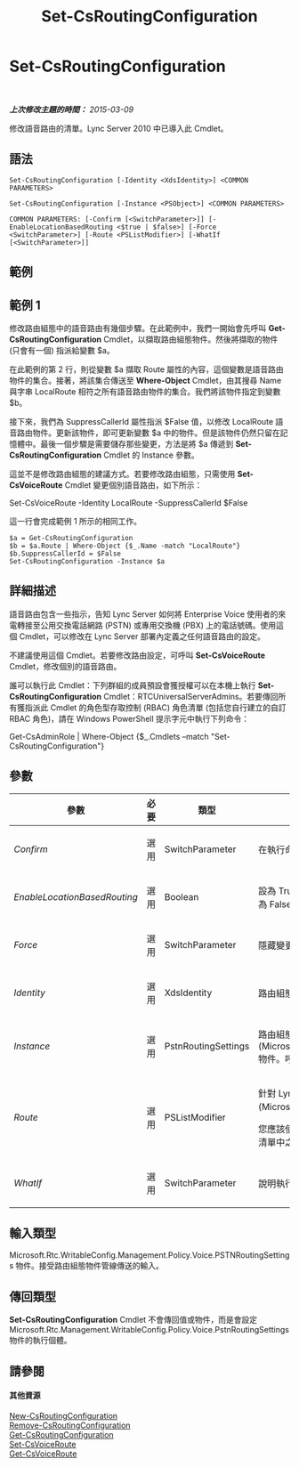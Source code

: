 ﻿---
title: Set-CsRoutingConfiguration
TOCTitle: Set-CsRoutingConfiguration
ms:assetid: ab69c6e8-262a-4ecb-b1af-513383c494fe
ms:mtpsurl: https://technet.microsoft.com/zh-tw/library/Gg412811(v=OCS.15)
ms:contentKeyID: 49291960
ms.date: 08/10/2015
mtps_version: v=OCS.15
ms.translationtype: HT
---

# Set-CsRoutingConfiguration

 

_**上次修改主題的時間：** 2015-03-09_

修改語音路由的清單。Lync Server 2010 中已導入此 Cmdlet。

## 語法

    Set-CsRoutingConfiguration [-Identity <XdsIdentity>] <COMMON PARAMETERS>

    Set-CsRoutingConfiguration [-Instance <PSObject>] <COMMON PARAMETERS>

    COMMON PARAMETERS: [-Confirm [<SwitchParameter>]] [-EnableLocationBasedRouting <$true | $false>] [-Force <SwitchParameter>] [-Route <PSListModifier>] [-WhatIf [<SwitchParameter>]]

## 範例

## 範例 1

修改路由組態中的語音路由有幾個步驟。在此範例中，我們一開始會先呼叫 **Get-CsRoutingConfiguration** Cmdlet，以擷取路由組態物件。然後將擷取的物件 (只會有一個) 指派給變數 $a。

在此範例的第 2 行，則從變數 $a 擷取 Route 屬性的內容，這個變數是語音路由物件的集合。接著，將該集合傳送至 **Where-Object** Cmdlet，由其搜尋 Name 與字串 LocalRoute 相符之所有語音路由物件的集合。我們將該物件指定到變數 $b。

接下來，我們為 SuppressCallerId 屬性指派 $False 值，以修改 LocalRoute 語音路由物件。更新該物件，即可更新變數 $a 中的物件。但是該物件仍然只留在記憶體中。最後一個步驟是需要儲存那些變更，方法是將 $a 傳遞到 **Set-CsRoutingConfiguration** Cmdlet 的 Instance 參數。

這並不是修改路由組態的建議方式。若要修改路由組態，只需使用 **Set-CsVoiceRoute** Cmdlet 變更個別語音路由，如下所示：

Set-CsVoiceRoute -Identity LocalRoute -SuppressCallerId $False

這一行會完成範例 1 所示的相同工作。

    $a = Get-CsRoutingConfiguration
    $b = $a.Route | Where-Object {$_.Name -match "LocalRoute"}
    $b.SuppressCallerId = $False
    Set-CsRoutingConfiguration -Instance $a

## 詳細描述

語音路由包含一些指示，告知 Lync Server 如何將 Enterprise Voice 使用者的來電轉接至公用交換電話網路 (PSTN) 或專用交換機 (PBX) 上的電話號碼。使用這個 Cmdlet，可以修改在 Lync Server 部署內定義之任何語音路由的設定。

不建議使用這個 Cmdlet。若要修改路由設定，可呼叫 **Set-CsVoiceRoute** Cmdlet，修改個別的語音路由。

誰可以執行此 Cmdlet：下列群組的成員預設會獲授權可以在本機上執行 **Set-CsRoutingConfiguration** Cmdlet：RTCUniversalServerAdmins。若要傳回所有獲指派此 Cmdlet 的角色型存取控制 (RBAC) 角色清單 (包括您自行建立的自訂 RBAC 角色)，請在 Windows PowerShell 提示字元中執行下列命令：

Get-CsAdminRole | Where-Object {$\_.Cmdlets –match "Set-CsRoutingConfiguration"}

## 參數


<table>
<colgroup>
<col style="width: 25%" />
<col style="width: 25%" />
<col style="width: 25%" />
<col style="width: 25%" />
</colgroup>
<thead>
<tr class="header">
<th>參數</th>
<th>必要</th>
<th>類型</th>
<th>說明</th>
</tr>
</thead>
<tbody>
<tr class="odd">
<td><p><em>Confirm</em></p></td>
<td><p>選用</p></td>
<td><p>SwitchParameter</p></td>
<td><p>在執行命令前先提示確認。</p></td>
</tr>
<tr class="even">
<td><p><em>EnableLocationBasedRouting</em></p></td>
<td><p>選用</p></td>
<td><p>Boolean</p></td>
<td><p>設為 True 時，語音路由的管理將會同時考量撥打電話與接聽電話的位置。預設值為 False。</p></td>
</tr>
<tr class="odd">
<td><p><em>Force</em></p></td>
<td><p>選用</p></td>
<td><p>SwitchParameter</p></td>
<td><p>隱藏變更前所顯示的確認提示。</p></td>
</tr>
<tr class="even">
<td><p><em>Identity</em></p></td>
<td><p>選用</p></td>
<td><p>XdsIdentity</p></td>
<td><p>路由組態的範圍。這必須是 Global。</p></td>
</tr>
<tr class="odd">
<td><p><em>Instance</em></p></td>
<td><p>選用</p></td>
<td><p>PstnRoutingSettings</p></td>
<td><p>路由組態 (Microsoft.Rtc.Management.WritablConfig.Policy.Voice.PstnRoutingSettings) 物件。呼叫 <strong>Get-CsRoutingConfiguration</strong> Cmdlet 可擷取此類型的物件。</p></td>
</tr>
<tr class="even">
<td><p><em>Route</em></p></td>
<td><p>選用</p></td>
<td><p>PSListModifier</p></td>
<td><p>針對 Lync Server 部署定義的所有語音路由清單 (Microsoft.Rtc.Management.WritableConfig.Policy.Voice.Route 物件)。</p>
<p>您應該使用 <strong>Set-CsVoiceRoute</strong> Cmdlet，修改個別的語音路由物件。那是修改此清單中之路由的建議方式。</p></td>
</tr>
<tr class="odd">
<td><p><em>WhatIf</em></p></td>
<td><p>選用</p></td>
<td><p>SwitchParameter</p></td>
<td><p>說明執行命令時若不實際執行命令的後果。</p></td>
</tr>
</tbody>
</table>


## 輸入類型

Microsoft.Rtc.WritableConfig.Management.Policy.Voice.PSTNRoutingSettings 物件。接受路由組態物件管線傳送的輸入。

## 傳回類型

**Set-CsRoutingConfiguration** Cmdlet 不會傳回值或物件，而是會設定 Microsoft.Rtc.Management.WritableConfig.Policy.Voice.PstnRoutingSettings 物件的執行個體。

## 請參閱

#### 其他資源

[New-CsRoutingConfiguration](new-csroutingconfiguration.md)  
[Remove-CsRoutingConfiguration](remove-csroutingconfiguration.md)  
[Get-CsRoutingConfiguration](get-csroutingconfiguration.md)  
[Set-CsVoiceRoute](set-csvoiceroute.md)  
[Get-CsVoiceRoute](get-csvoiceroute.md)

